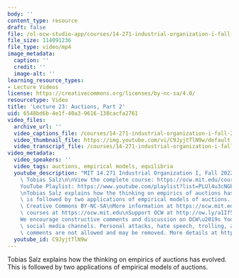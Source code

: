 ```yaml
---
body: ''
content_type: resource
draft: false
file: /ol-ocw-studio-app/courses/14-271-industrial-organization-i-fall-2022/14271-f22-lecture-23-version-2_360p_16_9.mp4
file_size: 114091236
file_type: video/mp4
image_metadata:
  caption: ''
  credit: ''
  image-alt: ''
learning_resource_types:
- Lecture Videos
license: https://creativecommons.org/licenses/by-nc-sa/4.0/
resourcetype: Video
title: 'Lecture 23: Auctions, Part 2'
uid: 6548bd6b-4e1f-40a3-9616-138cacfa2761
video_files:
  archive_url: ''
  video_captions_file: /courses/14-271-industrial-organization-i-fall-2022/1YkeZ-OdPVoPp_5cM4j4pMeX_wDmzZ3ds_transcript.webvtt
  video_thumbnail_file: https://img.youtube.com/vi/C9JyjtTlN9w/default.jpg
  video_transcript_file: /courses/14-271-industrial-organization-i-fall-2022/1YkeZ-OdPVoPp_5cM4j4pMeX_wDmzZ3ds_transcript.pdf
video_metadata:
  video_speakers: ''
  video_tags: auctions, empirical models, equilibria
  youtube_description: "MIT 14.271 Industrial Organization I, Fall 2022 \nInstructor:\
    \ Tobias Salz\n\nView the complete course: https://ocw.mit.edu/courses/14-271-industrial-organization-i-fall-2022\n\
    YouTube Playlist: https://www.youtube.com/playlist?list=PLUl4u3cNGP62xkEY0YzLJSoquVBjPOl9S\n\
    \nTobias Salz explains how the thinking on empirics of auctions has evolved. This\
    \ is followed by two applications of empirical models of auctions. \n\nLicense:\
    \ Creative Commons BY-NC-SA\nMore information at https://ocw.mit.edu/terms\nMore\
    \ courses at https://ocw.mit.edu\nSupport OCW at http://ow.ly/a1If50zVRlQ\n\n\
    We encourage constructive comments and discussion on OCW\u2019s YouTube and other\
    \ social media channels. Personal attacks, hate speech, trolling, and inappropriate\
    \ comments are not allowed and may be removed. More details at https://ocw.mit.edu/comments."
  youtube_id: C9JyjtTlN9w
---
```

Tobias Salz explains how the thinking on empirics of auctions has evolved. This is followed by two applications of empirical models of auctions.